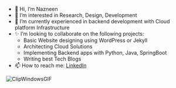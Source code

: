 - 👋 Hi, I’m Nazneen 
- 👀 I’m interested in Research, Design, Development 
- 🌱 I’m currently experienced in backend development with Cloud platform Infrastructure
- ✨ I’m looking to collaborate on the following projects:
  * Basic Website designing using WordPress or Jekyll 
  * Architecting Cloud Solutions
  * Implementing Backend apps with Python, Java, SpringBoot 
  * Writing best Tech Blogs
- 📫 How to reach me: [LinkedIn](https://www.linkedin.com/in/nazneen-mulani-05004012a/)


![ClipWindowsGIF](https://user-images.githubusercontent.com/50543241/165708340-7401d8c4-0252-4caf-9791-41a780b51fde.gif) 


